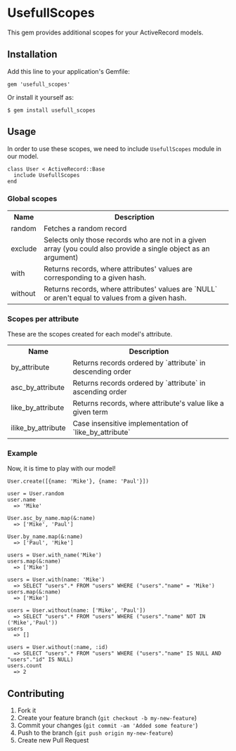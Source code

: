 # UsefullScopes

This gem provides additional scopes for your ActiveRecord models.

## Installation

Add this line to your application's Gemfile:

    gem 'usefull_scopes'

Or install it yourself as:

    $ gem install usefull_scopes

## Usage

In order to use these scopes, we need to include `UsefullScopes` module in our model.

    class User < ActiveRecord::Base
      include UsefullScopes
    end

### Global scopes

<table>
  <tr>
    <th>Name</th>
    <th>Description</th>
  </tr>
  <tr>
    <td>random</td>
    <td>Fetches a random record</td>
  </tr>
  <tr>
    <td>exclude</td>
    <td>Selects only those records who are not in a given array (you could also provide a single object as an argument)</td>
  </tr>
  <tr>
    <td>with</td>
    <td>Returns records, where attributes' values are corresponding to a given hash.</td>
  </tr>
  <tr>
    <td>without</td>
    <td>Returns records, where attributes' values are `NULL` or aren't equal to values from a given hash.</td>
  </tr>
</table>

### Scopes per attribute

These are the scopes created for each model's attribute.

<table>
  <tr>
    <th>Name</th>
    <th>Description</th>
  </tr>
  <tr>
    <td>by_attribute</td>
    <td>Returns records ordered by `attribute` in descending order</td>
  </tr>
  <tr>
    <td>asc_by_attribute</td>
    <td>Returns records ordered by `attribute` in ascending order</td>
  </tr>
  <tr>
    <td>like_by_attribute</td>
    <td>Returns records, where attribute's value like a given term </td>
  </tr>
  <tr>
    <td>ilike_by_attribute</td>
    <td>Сase insensitive implementation of `like_by_attribute`</td>
  </tr>
</table>

### Example

Now, it is time to play with our model!

    User.create([{name: 'Mike'}, {name: 'Paul'}])

    user = User.random
    user.name
      => 'Mike'

    User.asc_by_name.map(&:name)
      => ['Mike', 'Paul']

    User.by_name.map(&:name)
      => ['Paul', 'Mike']

    users = User.with_name('Mike')
    users.map(&:name)
      => ['Mike']

    users = User.with(name: 'Mike')
      => SELECT "users".* FROM "users" WHERE ("users"."name" = 'Mike')
    users.map(&:name)
      => ['Mike']

    users = User.without(name: ['Mike', 'Paul'])
      => SELECT "users".* FROM "users" WHERE ("users"."name" NOT IN ('Mike','Paul'))
    users
      => []

    users = User.without(:name, :id)
      => SELECT "users".* FROM "users" WHERE ("users"."name" IS NULL AND "users"."id" IS NULL)
    users.count
      => 2

## Contributing

1. Fork it
2. Create your feature branch (`git checkout -b my-new-feature`)
3. Commit your changes (`git commit -am 'Added some feature'`)
4. Push to the branch (`git push origin my-new-feature`)
5. Create new Pull Request
